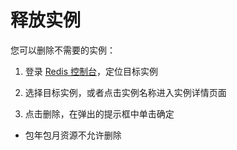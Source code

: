 ﻿# 释放实例

您可以删除不需要的实例：

1. 登录  [Redis 控制台](https://redis-console.jdcloud.com/redis)，定位目标实例

2. 选择目标实例，或者点击实例名称进入实例详情页面

3. 点击删除，在弹出的提示框中单击确定
 - 包年包月资源不允许删除
